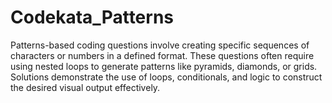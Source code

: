 # Codekata_Patterns
Patterns-based coding questions involve creating specific sequences of characters or numbers in a defined format. These questions often require using nested loops to generate patterns like pyramids, diamonds, or grids. Solutions demonstrate the use of loops, conditionals, and logic to construct the desired visual output effectively.
